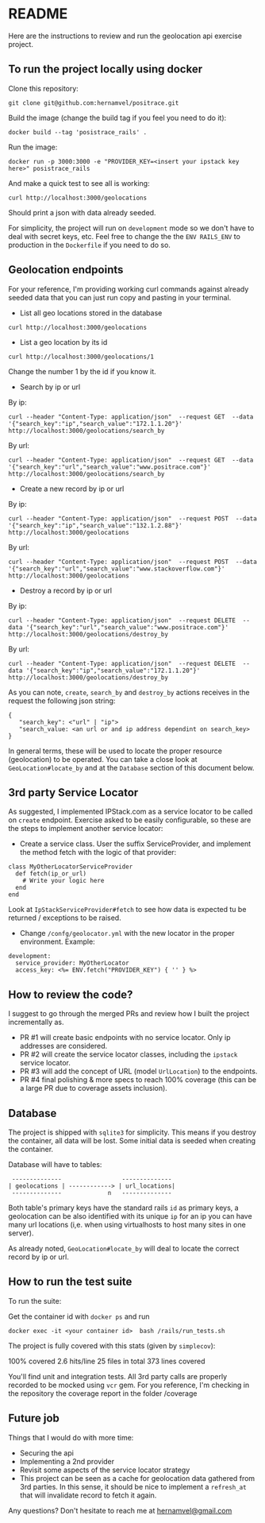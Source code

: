 # README

Here are the instructions to review and run the geolocation api exercise project.

## To run the project locally using docker

Clone this repository:

`git clone git@github.com:hernamvel/positrace.git`

Build the image (change the build tag if you feel you need to do it):

`docker build --tag 'posistrace_rails' .`

Run the image:

`docker run -p 3000:3000 -e "PROVIDER_KEY=<insert your ipstack key here>" posistrace_rails`

And make a quick test to see all is working:

`curl http://localhost:3000/geolocations`

Should print a json with data already seeded.

For simplicity, the project will run on `development` mode so we
don't have to deal with secret keys, etc. Feel free to change the
the `ENV RAILS_ENV` to production in the `Dockerfile` if you need to
do so.

## Geolocation endpoints

For your reference, I'm providing working curl commands against already
seeded data that you can just run copy and pasting in your terminal.

- List all geo locations stored in the database

`curl http://localhost:3000/geolocations`

- List a geo location by its id

`curl http://localhost:3000/geolocations/1`

Change the number 1 by the id if you know it.

- Search by ip or url

By ip:

`curl --header "Content-Type: application/json"  --request GET  --data '{"search_key":"ip","search_value":"172.1.1.20"}' http://localhost:3000/geolocations/search_by`

By url:

`curl --header "Content-Type: application/json"  --request GET  --data '{"search_key":"url","search_value":"www.positrace.com"}' http://localhost:3000/geolocations/search_by`

- Create a new record by ip or url

By ip:

`curl --header "Content-Type: application/json"  --request POST  --data '{"search_key":"ip","search_value":"132.1.2.88"}' http://localhost:3000/geolocations`

By url:

`curl --header "Content-Type: application/json"  --request POST  --data '{"search_key":"url","search_value":"www.stackoverflow.com"}' http://localhost:3000/geolocations`

- Destroy a record by ip or url

By ip:

`curl --header "Content-Type: application/json"  --request DELETE  --data '{"search_key":"url","search_value":"www.positrace.com"}' http://localhost:3000/geolocations/destroy_by`

By url:

`curl --header "Content-Type: application/json"  --request DELETE  --data '{"search_key":"ip","search_value":"172.1.1.20"}' http://localhost:3000/geolocations/destroy_by`

As you can note, `create`, `search_by` and `destroy_by` actions receives in the request the following json string:

```
{
   "search_key": <"url" | "ip">
   "search_value: <an url or and ip address dependint on search_key>
} 
```

In general terms, these will be used to locate the proper resource (geolocation) to be operated.
You can take a close look at `GeoLocation#locate_by` and at the
`Database` section of this document below.

## 3rd party Service Locator

As suggested, I implemented IPStack.com as a service locator to be called on `create`
endpoint. Exercise asked to be easily configurable, so these are the steps to implement 
another service locator:

- Create a service class. User the suffix ServiceProvider, and implement the method
fetch with the logic of that provider:

```
class MyOtherLocatorServiceProvider
  def fetch(ip_or_url)
    # Write your logic here
  end  
end
```

Look at `IpStackServiceProvider#fetch` to see how data
is expected tu be returned / exceptions to be raised.

- Change `/confg/geolocator.yml` with the new locator in
the proper environment.  Example:

```
development:
  service_provider: MyOtherLocator
  access_key: <%= ENV.fetch("PROVIDER_KEY") { '' } %>
```

## How to review the code?

I suggest to go through the merged PRs and review how I built the project
incrementally as.

- PR #1 will create basic endpoints with no service locator. Only ip addresses are considered.
- PR #2 will create the service locator classes, including the `ipstack` service locator.
- PR #3 will add the concept of URL (model `UrlLocation`) to the endpoints.
- PR #4 final polishing & more specs to reach 100% coverage (this can be a large PR due to coverage assets inclusion).

## Database

The project is shipped with `sqlite3` for simplicity. This means
if you destroy the container, all data will be lost. Some initial
data is seeded when creating the container.

Database will have to tables:

```
 --------------                 --------------
| geolocations | ------------> | url_locations|
 --------------             n   --------------
```

Both table's primary keys have the standard rails `id` as primary keys,
a geolocation can be also identified with its unique `ip` for an ip you
can have many url locations (i,e. when using virtualhosts to host many sites
in one server).

As already noted, `GeoLocation#locate_by` will deal to locate the correct
record by ip or url.

## How to run the test suite

To run the suite:

Get the container id with `docker ps` and run

`docker exec -it <your container id>  bash /rails/run_tests.sh`

The project is fully covered with this stats (given by `simplecov`):

100% covered
2.6 hits/line
25 files in total
373 lines covered

You'll find unit and integration tests. All 3rd party calls are properly
recorded to be mocked using `vcr` gem. For you reference, I'm checking in
the repository the coverage report in the folder /coverage

## Future job

Things that I would do with more time:

- Securing the api
- Implementing a 2nd provider
- Revisit some aspects of the service locator strategy
- This project can be seen as a cache for geolocation data gathered from 3rd parties.
In this sense, it should be nice to implement a `refresh_at` that will invalidate record
to fetch it again.

Any questions?  Don't hesitate to reach me at hernamvel@gmail.com

